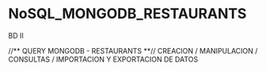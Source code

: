 # NoSQL_MONGODB_RESTAURANTS
BD II

//** QUERY MONGODB - RESTAURANTS **// 
CREACION / MANIPULACION / CONSULTAS / IMPORTACION Y EXPORTACION DE DATOS

